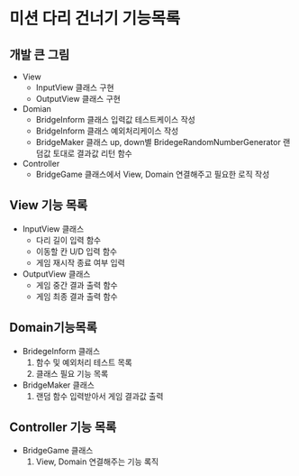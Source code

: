 # 미션 다리 건너기 기능목록

## 개발 큰 그림
- View
  - InputView 클래스 구현
  - OutputView 클래스 구현
- Domian
  - BridgeInform 클래스 입력값 테스트케이스 작성
  - BridgeInform 클래스 예외처리케이스 작성
  - BridgeMaker 클래스 up, down별 BridegeRandomNumberGenerator 랜덤값 토대로 결과값 리턴 함수
- Controller
  - BridgeGame 클래스에서 View, Domain 연결해주고 필요한 로직 작성

## View 기능 목록
- InputView 클래스
    - 다리 길이 입력 함수
    - 이동할 칸 U/D 입력 함수
    - 게임 재시작 종료 여부 입력
- OutputView 클래스
    - 게임 중간 결과 출력 함수
    - 게임 최종 결과 출력 함수

## Domain기능목록
- BridegeInform 클래스 
  1. 함수 및 예외처리 테스트 목록 
  2. 클래스 필요 기능 목록
- BridgeMaker 클래스
  1. 랜덤 함수 입력받아서 게임 결과값 출력
## Controller 기능 목록
- BridgeGame 클래스
  1. View, Domain 연결해주는 기능 록직
